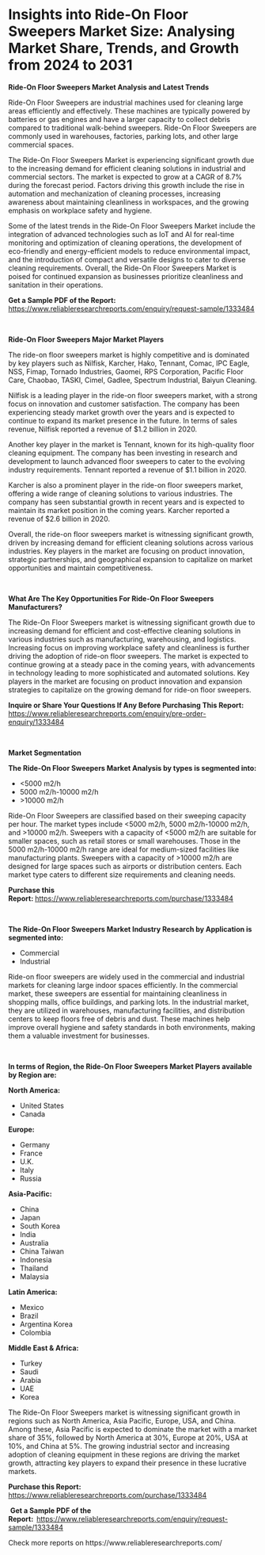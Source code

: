 <p><h1>Insights into Ride-On Floor Sweepers Market Size: Analysing Market Share, Trends, and Growth from 2024 to 2031</h1></p><p><strong>Ride-On Floor Sweepers Market Analysis and Latest Trends</strong></p>
<p><p>Ride-On Floor Sweepers are industrial machines used for cleaning large areas efficiently and effectively. These machines are typically powered by batteries or gas engines and have a larger capacity to collect debris compared to traditional walk-behind sweepers. Ride-On Floor Sweepers are commonly used in warehouses, factories, parking lots, and other large commercial spaces.</p><p>The Ride-On Floor Sweepers Market is experiencing significant growth due to the increasing demand for efficient cleaning solutions in industrial and commercial sectors. The market is expected to grow at a CAGR of 8.7% during the forecast period. Factors driving this growth include the rise in automation and mechanization of cleaning processes, increasing awareness about maintaining cleanliness in workspaces, and the growing emphasis on workplace safety and hygiene.</p><p>Some of the latest trends in the Ride-On Floor Sweepers Market include the integration of advanced technologies such as IoT and AI for real-time monitoring and optimization of cleaning operations, the development of eco-friendly and energy-efficient models to reduce environmental impact, and the introduction of compact and versatile designs to cater to diverse cleaning requirements. Overall, the Ride-On Floor Sweepers Market is poised for continued expansion as businesses prioritize cleanliness and sanitation in their operations.</p></p>
<p><strong>Get a Sample PDF of the Report:&nbsp;</strong> <a href="https://www.reliableresearchreports.com/enquiry/request-sample/1333484">https://www.reliableresearchreports.com/enquiry/request-sample/1333484</a></p>
<p>&nbsp;</p>
<p><strong>Ride-On Floor Sweepers Major Market Players</strong></p>
<p><p>The ride-on floor sweepers market is highly competitive and is dominated by key players such as Nilfisk, Karcher, Hako, Tennant, Comac, IPC Eagle, NSS, Fimap, Tornado Industries, Gaomei, RPS Corporation, Pacific Floor Care, Chaobao, TASKI, Cimel, Gadlee, Spectrum Industrial, Baiyun Cleaning.</p><p>Nilfisk is a leading player in the ride-on floor sweepers market, with a strong focus on innovation and customer satisfaction. The company has been experiencing steady market growth over the years and is expected to continue to expand its market presence in the future. In terms of sales revenue, Nilfisk reported a revenue of $1.2 billion in 2020.</p><p>Another key player in the market is Tennant, known for its high-quality floor cleaning equipment. The company has been investing in research and development to launch advanced floor sweepers to cater to the evolving industry requirements. Tennant reported a revenue of $1.1 billion in 2020.</p><p>Karcher is also a prominent player in the ride-on floor sweepers market, offering a wide range of cleaning solutions to various industries. The company has seen substantial growth in recent years and is expected to maintain its market position in the coming years. Karcher reported a revenue of $2.6 billion in 2020.</p><p>Overall, the ride-on floor sweepers market is witnessing significant growth, driven by increasing demand for efficient cleaning solutions across various industries. Key players in the market are focusing on product innovation, strategic partnerships, and geographical expansion to capitalize on market opportunities and maintain competitiveness.</p></p>
<p>&nbsp;</p>
<p><strong>What Are The Key Opportunities For Ride-On Floor Sweepers Manufacturers?</strong></p>
<p><p>The Ride-On Floor Sweepers market is witnessing significant growth due to increasing demand for efficient and cost-effective cleaning solutions in various industries such as manufacturing, warehousing, and logistics. Increasing focus on improving workplace safety and cleanliness is further driving the adoption of ride-on floor sweepers. The market is expected to continue growing at a steady pace in the coming years, with advancements in technology leading to more sophisticated and automated solutions. Key players in the market are focusing on product innovation and expansion strategies to capitalize on the growing demand for ride-on floor sweepers.</p></p>
<p><strong>Inquire or Share Your Questions If Any Before Purchasing This Report:</strong> <a href="https://www.reliableresearchreports.com/enquiry/pre-order-enquiry/1333484">https://www.reliableresearchreports.com/enquiry/pre-order-enquiry/1333484</a></p>
<p>&nbsp;</p>
<p><strong>Market Segmentation</strong></p>
<p><strong>The Ride-On Floor Sweepers Market Analysis by types is segmented into:</strong></p>
<p><ul><li><5000 m2/h</li><li>5000 m2/h-10000 m2/h</li><li>>10000 m2/h</li></ul></p>
<p><p>Ride-On Floor Sweepers are classified based on their sweeping capacity per hour. The market types include <5000 m2/h, 5000 m2/h-10000 m2/h, and >10000 m2/h. Sweepers with a capacity of <5000 m2/h are suitable for smaller spaces, such as retail stores or small warehouses. Those in the 5000 m2/h-10000 m2/h range are ideal for medium-sized facilities like manufacturing plants. Sweepers with a capacity of >10000 m2/h are designed for large spaces such as airports or distribution centers. Each market type caters to different size requirements and cleaning needs.</p></p>
<p><strong>Purchase this Report:&nbsp;</strong><a href="https://www.reliableresearchreports.com/purchase/1333484">https://www.reliableresearchreports.com/purchase/1333484</a></p>
<p>&nbsp;</p>
<p><strong>The Ride-On Floor Sweepers Market Industry Research by Application is segmented into:</strong></p>
<p><ul><li>Commercial</li><li>Industrial</li></ul></p>
<p><p>Ride-on floor sweepers are widely used in the commercial and industrial markets for cleaning large indoor spaces efficiently. In the commercial market, these sweepers are essential for maintaining cleanliness in shopping malls, office buildings, and parking lots. In the industrial market, they are utilized in warehouses, manufacturing facilities, and distribution centers to keep floors free of debris and dust. These machines help improve overall hygiene and safety standards in both environments, making them a valuable investment for businesses.</p></p>
<p>&nbsp;</p>
<p><strong>In terms of Region, the Ride-On Floor Sweepers Market Players available by Region are:</strong></p>
<p>
    <p> <strong> North America: </strong>
        <ul>
            <li>United States</li>
            <li>Canada</li>
        </ul>
        </p> 
    <p> <strong> Europe: </strong>
        <ul>
            <li>Germany</li>
            <li>France</li>
            <li>U.K.</li>
            <li>Italy</li>
            <li>Russia</li>
        </ul>
        </p> 
    <p> <strong> Asia-Pacific: </strong>
        <ul>
            <li>China</li>
            <li>Japan</li>
            <li>South Korea</li>
            <li>India</li>
            <li>Australia</li>
            <li>China Taiwan</li>
            <li>Indonesia</li>
            <li>Thailand</li>
            <li>Malaysia</li>
        </ul>
        </p> 
    <p> <strong> Latin America: </strong>
        <ul>
            <li>Mexico</li>
            <li>Brazil</li>
            <li>Argentina Korea</li>
            <li>Colombia</li>
        </ul>
        </p> 
    <p> <strong> Middle East & Africa: </strong>
        <ul>
            <li>Turkey</li>
            <li>Saudi</li>
            <li>Arabia</li>
            <li>UAE</li>
            <li>Korea</li>
        </ul>
    </p>
    </p>
<p><p>The Ride-On Floor Sweepers market is witnessing significant growth in regions such as North America, Asia Pacific, Europe, USA, and China. Among these, Asia Pacific is expected to dominate the market with a market share of 35%, followed by North America at 30%, Europe at 20%, USA at 10%, and China at 5%. The growing industrial sector and increasing adoption of cleaning equipment in these regions are driving the market growth, attracting key players to expand their presence in these lucrative markets.</p></p>
<p><strong>Purchase this Report: </strong><a href="https://www.reliableresearchreports.com/purchase/1333484">https://www.reliableresearchreports.com/purchase/1333484</a></p>
<p>&nbsp;<strong>Get a Sample PDF of the Report:&nbsp;&nbsp;</strong><a href="https://www.reliableresearchreports.com/enquiry/request-sample/1333484">https://www.reliableresearchreports.com/enquiry/request-sample/1333484</a></p>
<p><strong></strong></p>
<p>Check more reports on https://www.reliableresearchreports.com/</p>